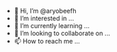 - 👋 Hi, I’m @aryobeefh
- 👀 I’m interested in ...
- 🌱 I’m currently learning ...
- 💞️ I’m looking to collaborate on ...
- 📫 How to reach me ...

<!---
aryobeefh/aryobeefh is a ✨ special ✨ repository because its `README.md` (this file) appears on your GitHub profile.
You can click the Preview link to take a look at your changes.
--->
